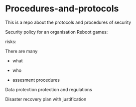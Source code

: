 # Procedures-and-protocols

This is a repo about the protocols and procedures of security


Security policy for an organisation Reboot games:

risks:

There are many

- what

- who

- assesment procedures

Data protection protection and regulations 

Disaster recovery plan with justification
